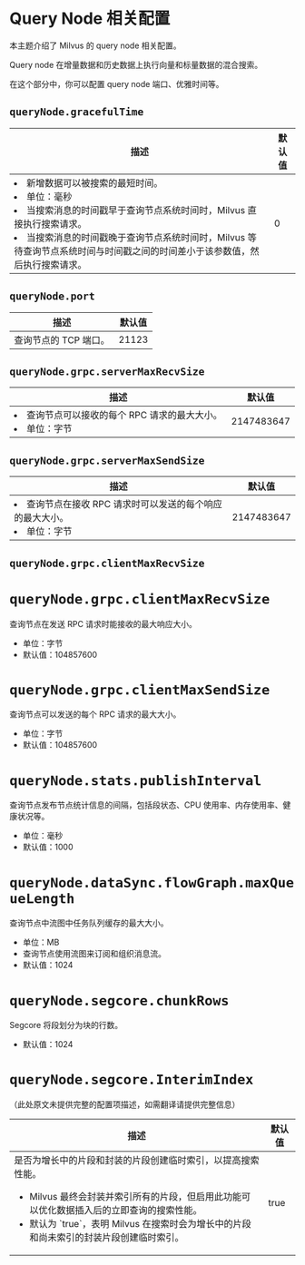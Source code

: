 


# Query Node 相关配置

本主题介绍了 Milvus 的 query node 相关配置。

Query node 在增量数据和历史数据上执行向量和标量数据的混合搜索。

在这个部分中，你可以配置 query node 端口、优雅时间等。

## `queryNode.gracefulTime`

<table id="queryNode.gracefulTime">
  <thead>
    <tr>
      <th class="width80"> 描述 </th>
      <th class="width20"> 默认值 </th> 
    </tr>
  </thead>
  <tbody>
    <tr>
      <td>
        <li> 新增数据可以被搜索的最短时间。</li>
        <li> 单位：毫秒 </li>
        <li> 当搜索消息的时间戳早于查询节点系统时间时，Milvus 直接执行搜索请求。</li>
        <li> 当搜索消息的时间戳晚于查询节点系统时间时，Milvus 等待查询节点系统时间与时间戳之间的时间差小于该参数值，然后执行搜索请求。</li>
      </td>
      <td> 0 </td>
    </tr>
  </tbody>
</table>

## `queryNode.port`

<table id="queryNode.port">
  <thead>
    <tr>
      <th class="width80"> 描述 </th>
      <th class="width20"> 默认值 </th> 
    </tr>
  </thead>
  <tbody>
    <tr>
      <td> 查询节点的 TCP 端口。</td>
      <td> 21123 </td>
    </tr>
  </tbody>
</table>

## `queryNode.grpc.serverMaxRecvSize`

<table id="queryNode.grpc.serverMaxRecvSize">
  <thead>
    <tr>
      <th class="width80"> 描述 </th>
      <th class="width20"> 默认值 </th> 
    </tr>
  </thead>
  <tbody>
    <tr>
      <td>
        <li> 查询节点可以接收的每个 RPC 请求的最大大小。</li>
        <li> 单位：字节 </li>
      </td>
      <td> 2147483647 </td>
    </tr>
  </tbody>
</table>

## `queryNode.grpc.serverMaxSendSize`

<table id="queryNode.grpc.serverMaxSendSize">
  <thead>
    <tr>
      <th class="width80"> 描述 </th>
      <th class="width20"> 默认值 </th> 
    </tr>
  </thead>
  <tbody>
    <tr>
      <td>
        <li> 查询节点在接收 RPC 请求时可以发送的每个响应的最大大小。</li>
        <li> 单位：字节 </li>
      </td>
      <td> 2147483647 </td>
    </tr>
  </tbody>
</table>

## `queryNode.grpc.clientMaxRecvSize`



# `queryNode.grpc.clientMaxRecvSize`

查询节点在发送 RPC 请求时能接收的最大响应大小。
- 单位：字节
- 默认值：104857600

# `queryNode.grpc.clientMaxSendSize`

查询节点可以发送的每个 RPC 请求的最大大小。
- 单位：字节
- 默认值：104857600

# `queryNode.stats.publishInterval`

查询节点发布节点统计信息的间隔，包括段状态、CPU 使用率、内存使用率、健康状况等。
- 单位：毫秒
- 默认值：1000

# `queryNode.dataSync.flowGraph.maxQueueLength`

查询节点中流图中任务队列缓存的最大大小。
- 单位：MB
- 查询节点使用流图来订阅和组织消息流。
- 默认值：1024

# `queryNode.segcore.chunkRows`

Segcore 将段划分为块的行数。
- 默认值：1024

# `queryNode.segcore.InterimIndex`

（此处原文未提供完整的配置项描述，如需翻译请提供完整信息）



<table id="queryNode.segcore.chunkRows">
  <thead>
    <tr>
      <th class="width80"> 描述 </th>
      <th class="width20"> 默认值 </th> 
    </tr>
  </thead>
  <tbody>
    <tr>
      <td>
          是否为增长中的片段和封装的片段创建临时索引，以提高搜索性能。<br/>
          <ul> <li>
            Milvus 最终会封装并索引所有的片段，但启用此功能可以优化数据插入后的立即查询的搜索性能。
          </li>
          <li>
            默认为 `true`，表明 Milvus 在搜索时会为增长中的片段和尚未索引的封装片段创建临时索引。
          </li> </ul>
      </td>
      <td> true </td>
    </tr>
  </tbody>
</table>
